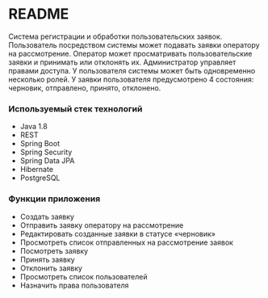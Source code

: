 # README #
Система регистрации и обработки пользовательских заявок. Пользователь посредством системы может подавать заявки оператору на рассмотрение. Оператор может просматривать пользовательские заявки и принимать или отклонять их. Администратор управляет правами доступа. У пользователя системы может быть одновременно несколько ролей. У заявки пользователя предусмотрено 4 состояния: черновик, отправлено, принято, отклонено.


### Используемый стек технологий ###
* Java 1.8
* REST
* Spring Boot
* Spring Security
* Spring Data JPA
* Hibernate
* PostgreSQL


### Функции приложения ###
* Создать заявку
* Отправить заявку оператору на рассмотрение
* Редактировать созданные заявки в статусе «черновик»
* Просмотреть список отправленных на рассмотрение заявок
* Посмотреть заявку
* Принять заявку
* Отклонить заявку
* Просмотреть список пользователей
* Назначить права пользователя


